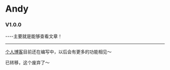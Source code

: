 # Andy

### V1.0.0

----主要就是能够查看文章！

* * *

[个人博客](https://hbeat.top)目前还在编写中，以后会有更多的功能相见～

已转移，这个废弃了～
